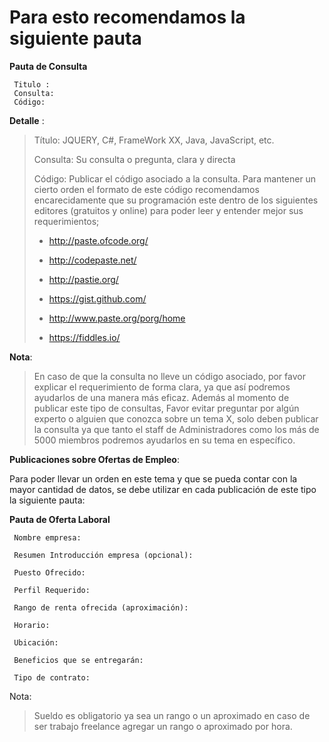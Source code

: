 Para esto recomendamos la siguiente pauta
======

**Pauta de Consulta**

     Titulo :
     Consulta:
     Código:

**Detalle** :
>
>
>
> Título: JQUERY, C#, FrameWork XX, Java, JavaScript, etc.
>
> Consulta: Su consulta o pregunta, clara y directa
>
> Código: Publicar el código asociado a la consulta. Para mantener un
> cierto orden el  formato de este código recomendamos encarecidamente que su  programación este  dentro de los siguientes editores (gratuitos y online) para poder leer y entender mejor sus requerimientos;
>
>  - http://paste.ofcode.org/
>
>  - http://codepaste.net/
>
>  - http://pastie.org/
>
>  - https://gist.github.com/
>
>  - http://www.paste.org/porg/home
>
>  - https://fiddles.io/
>
 **Nota**:
> En caso de que la consulta no lleve un código asociado, por favor
> explicar el  requerimiento de forma clara, ya que así podremos ayudarlos de una manera más eficaz.  Además al momento de publicar este tipo de consultas, Favor evitar preguntar por algún experto o alguien que conozca sobre un tema X, solo deben publicar la consulta  ya que tanto el staff de Administradores como los más de 5000 miembros podremos  ayudarlos en su tema en específico.

**Publicaciones sobre Ofertas de Empleo**:

Para poder llevar un orden en este tema y que se pueda contar con la mayor cantidad de datos, se debe utilizar en cada publicación de este tipo la siguiente pauta:

**Pauta de Oferta Laboral**



     Nombre empresa:

     Resumen Introducción empresa (opcional):

     Puesto Ofrecido:

     Perfil Requerido:

     Rango de renta ofrecida (aproximación):

     Horario:

     Ubicación:

     Beneficios que se entregarán:

     Tipo de contrato:

Nota:

> Sueldo es obligatorio ya sea un rango o un aproximado en caso de ser trabajo freelance agregar un rango o aproximado por hora.
